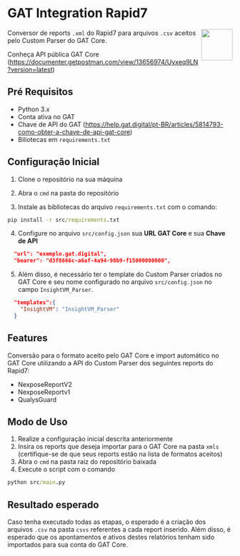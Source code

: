 # GAT Integration Rapid7
<img align="right" height="70" src="https://www.gat.digital/wp-content/uploads/2021/05/logo-gat-padrao-negativo.png">

Conversor de reports ```.xml``` do Rapid7 para arquivos ```.csv``` aceitos pelo Custom Parser do GAT Core.

Conheça API pública GAT Core
(https://documenter.getpostman.com/view/13656974/Uyxeq9LN?version=latest)

## Pré Requisitos

* Python 3.x
* Conta ativa no GAT
* Chave de API do GAT (https://help.gat.digital/pt-BR/articles/5814793-como-obter-a-chave-de-api-gat-core) 
* Biliotecas em ```requirements.txt```


## Configuração Inicial

1. Clone o repositório na sua máquina

2. Abra o ```cmd``` na pasta do repositório

3. Instale as bibliotecas do arquivo ```requirements.txt``` com o comando:
```cmd
pip install -r src/requirements.txt
```

4. Configure no arquivo ```src/config.json``` sua **URL GAT Core** e sua **Chave de API**

```json
  "url": "exemplo.gat.digital",
  "bearer": "d3f8666c-a6af-4a94-98b9-f15000000000",
```

5. Além disso, é necessário ter o template do Custom Parser criados no GAT Core e seu nome configurado no arquivo ```src/config.json``` no campo ```InsightVM_Parser```.

```json
  "templates":{
    "InsightVM": "InsightVM_Parser"
  }
```

## Features

Conversão para o formato aceito pelo GAT Core e import automático no GAT Core utilizando a API do Custom Parser dos seguintes reports do Rapid7:
* NexposeReportV2
* NexposeReportv1
* QualysGuard

## Modo de Uso

1. Realize a configuração inicial descrita anteriormente
2. Insira os reports que deseja importar para o GAT Core na pasta ```xmls``` (certifique-se de que seus reports estão na lista de formatos aceitos)
3. Abra o ```cmd``` na pasta raiz do repositório baixada
4. Execute o script com o comando
```cmd
python src/main.py
```

## Resultado esperado

Caso tenha executado todas as etapas, o esperado é a criação dos arquivos ```.csv``` na pasta ```csvs``` referentes a cada report inserido. Além disso, é esperado que os apontamentos e ativos destes relatórios tenham sido importados para sua conta do GAT Core.
